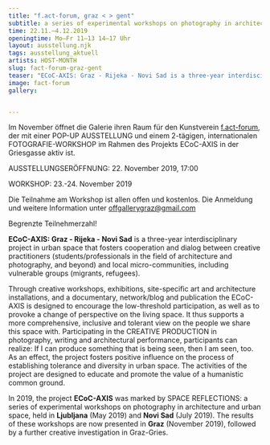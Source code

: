 ```yaml
---
title: "f.act-forum, graz < > gent"
subtitle: a series of experimental workshops on photography in architecture and urban space
time: 22.11.–4.12.2019
openingtime: Mo–Fr 11–13 14–17 Uhr
layout: ausstellung.njk
tags: ausstellung_aktuell
artists: HOST-MONTH
slug: fact-forum-graz-gent
teaser: "ECoC-AXIS: Graz - Rijeka - Novi Sad is a three-year interdisciplinary project in urban space that fosters cooperation and dialog between creative practitioners (students/professionals in the field of architecture and photography, and beyond) and local micro-communities, including vulnerable groups (migrants, refugees)."
image: fact-forum
gallery:


---
```


Im November öffnet die Galerie ihren Raum für den Kunstverein [f.act-forum](http://fact-forum.net/ "Fact-Forum.net"), der mit einer POP-UP AUSSTELLUNG und einem 2-tägigen, internationalen FOTOGRAFIE-WORKSHOP im Rahmen des Projekts ECoC-AXIS in der Griesgasse aktiv ist.

AUSSTELLUNGSERÖFFNUNG: 22. November 2019, 17:00

WORKSHOP: 23.-24. November 2019

Die Teilnahme am Workshop ist allen offen und kostenlos. Die Anmeldung und weitere Information unter [offgallerygraz@gmail.com](mailto:offgallerygraz@gmail.com)

Begrenzte Teilnehmerzahl!

**ECoC-AXIS: Graz - Rijeka - Novi Sad** is a three-year interdisciplinary project in urban space that fosters cooperation and dialog between creative practitioners (students/professionals in the field of architecture and photography, and beyond) and local micro-communities, including vulnerable groups (migrants, refugees).


Through creative workshops, exhibitions, site-specific art and architecture installations, and a documentary, network/blog and publication the ECoC-AXIS is designed to encourage the low-threshold participation, as well as to provoke a change of perspective on the living space. It thus supports a more comprehensive, inclusive and tolerant view on the people we share this space with.
Participating in the CREATIVE PRODUCTION in photography, writing and architectural performance, participants can realize: If I can produce something that is being seen, then I am seen, too.
As an effect, the project fosters positive influence on the process of establishing tolerance and diversity in urban space. The activities of the project are designed to educate and promote the value of a humanistic common ground.


In 2019, the project **ECoC-AXIS** was marked by SPACE REFLECTIONS: a series of experimental workshops on photography in architecture and urban space, held in **Ljubljana** (May 2019) and **Novi Sad** (July 2019). The results of these workshops are now presented in **Graz** (November 2019), followed by a further creative investigation in Graz-Gries.
